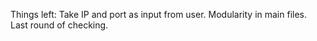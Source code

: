 Things left:
Take IP and port as input from user.
Modularity in main files.
Last round of checking.
